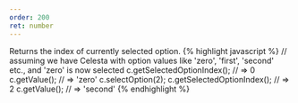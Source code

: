 ```yaml
---
order: 200
ret: number
---
```

Returns the index of currently selected option.
{% highlight javascript %}
// assuming we have Celesta with option values like 'zero', 'first', 'second' etc., and 'zero' is now selected
c.getSelectedOptionIndex(); // => 0
c.getValue(); // => 'zero'
c.selectOption(2);
c.getSelectedOptionIndex(); // => 2
c.getValue(); // => 'second'
{% endhighlight %}
